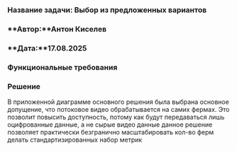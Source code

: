 ### <a name="_b7urdng99y53"></a>**Название задачи:** Выбор из предложенных вариантов
### <a name="_hjk0fkfyohdk"></a>**Автор:**Антон Киселев
### <a name="_uanumrh8zrui"></a>**Дата:**17.08.2025
### <a name="_3bfxc9a45514"></a>**Функциональные требования**

### <a name="_qmphm5d6rvi3"></a>**Решение**
В приложенной диаграмме основного решения была выбрана основное допущение, что потоковое видео обрабатывается на самих фермах.
Это позволит повысить доступность, потому как будут передаваться лишь оцифрованные данные, а не сырые видео данные
данное решение позволяет практически безгранично масштабировать кол-во ферм
делать стандартизированных набор метрик


